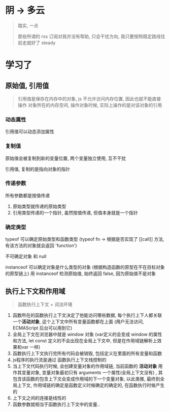 

# 阴 -> 多云

> 踏实, 一点
>
> 那些所谓的 rss 订阅对我并没有帮助, 只会干扰方向, 我只要按照既定路线往前走就好了 steady

# 学习了

## 原始值, 引用值

> 引用值是保存在内存中的对象, js 不允许访问内存位置, 因此也就不能直接操作 对象所在的内存空间, 操作对象时候, 实际上操作的是对该对象的引用

### 动态属性

引用值可以动态添加属性

### 复制值

原始值会被复制到新的变量位置, 两个变量独立使用, 互不干扰

引用值, 复制的是指向对象的指针

### 传递参数

所有参数都是按值传递

1. 原始类型就传递的原始类型
2. 引用类型传递的一个指针, 虽然按值传递, 但值本身就是一个指针

### 确定类型

typeof 可以确定原始类型和函数类型 (typeof fn -> 根据是否实现了 [[call]] 方法, 有该方法的对象就会返回 'function')

不可确定对象 和 null

instanceof 可以确定对象是什么类型的对象 (根据构造函数的原型在不在目标对象的原型链上) 用 instanceof 检测原始值, 始终返回 false, 因为原始值不是对象



## 执行上下文和作用域

> 函数执行上下文 + 词法环境

1. 函数所在的函数执行上下文决定了他能访问哪些数据, 每个执行上下人都关联一个**活动对象**, 这个上下文中所有变量函数都在上面 (用户无法访问, ECMAScript 后台可以用到它)
2. 全局上下文在浏览器中就是 window 对象 (var定义的会变成 window 的属性和方法, let const 定义的不会出现在全局上下文中, 但是在作用域链解析上效果和var 一样)
3. 函数执行上下文执行完所有代码会被销毁, 包括定义在里面的所有变量和函数
4. js程序的执行流是通过 函数执行上下文栈控制的
5. 当上下文代码执行时候, 会创建变量对象的作用域链, 当前函数的 **活动对象** 用作其变量对象, 变量对象最初只有 arguments 一个属性(全局上下文没有) , 其包含该函数的包含上下文会变成作用域的下一个变量对象, 以此类推, 最终到全局上下文, 作用域链的确定是函数定义时候确定的确定的, 在函数执行时候产生的
6. 上下文之间的连接是线性的
7. 函数参数就相当于函数执行上下文中的变量..



